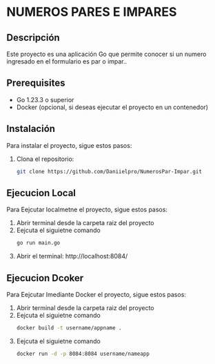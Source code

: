 # NUMEROS PARES E IMPARES

## Descripción
Este proyecto es una aplicación Go que permite conocer si un numero ingresado en el formulario es par o impar.. 

## Prerequisites
- Go 1.23.3 o superior
- Docker (opcional, si deseas ejecutar el proyecto en un contenedor)

## Instalación
Para instalar el proyecto, sigue estos pasos:

1. Clona el repositorio:
   ```bash
   git clone https://github.com/Daniielpro/NumerosPar-Impar.git

## Ejecucion Local
Para Eejcutar localmetne el proyecto, sigue estos pasos:

1. Abrir terminal desde la carpeta raiz del proyecto
2. Eejcuta el siguietne comando
   ```bash
   go run main.go
3. Abrir el terminal: http://localhost:8084/

## Ejecucion Dcoker
Para Eejcutar lmediante Docker el proyecto, sigue estos pasos:

1. Abrir terminal desde la carpeta raiz del proyecto
2. Eejcuta el siguietne comando
   ```bash
   docker build -t username/appname .
3. Eejcuta el siguietne comando
   ```bash
   docker run -d -p 8084:8084 username/nameapp
